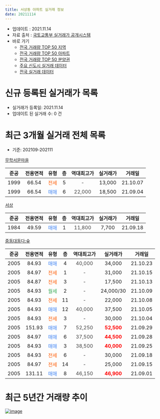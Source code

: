```yaml
---
title: 서상동 아파트 실거래 정보
date: 20211114
---
```


* 업데이트 : 2021.11.14
* 자료 출처 : [국토교통부 실거래가 공개시스템](http://rt.molit.go.kr)
* 바로 가기
    * [전국 거래량 TOP 50 지역](https://apt-info.github.io/apt-trade-info/tr)
    * [전국 거래량 TOP 50 아파트](https://apt-info.github.io/apt-trade-info/ta)
    * [전국 거래량 TOP 50 분양권](https://apt-info.github.io/apt-trade-info/tb)
    * [주요 신도시 실거래 데이터](https://apt-info.github.io/apt-trade-info/newtown)
    * [전국 실거래 데이터](https://apt-info.github.io/apt-trade-info/all)



<script async src="https://pagead2.googlesyndication.com/pagead/js/adsbygoogle.js"></script>
<!-- 기본광고 -->
<ins class="adsbygoogle"
     style="display:block"
     data-ad-client="ca-pub-1142216861245946"
     data-ad-slot="4805727019"
     data-ad-format="auto"
     data-full-width-responsive="true"></ins>
<script>
     (adsbygoogle = window.adsbygoogle || []).push({});
</script>


# 신규 등록된 실거래가 목록

* 실거래가 등록일: 2021.11.14
* 업데이트 된 실거래 수: 0 건




<script async src="https://pagead2.googlesyndication.com/pagead/js/adsbygoogle.js"></script>
<!-- 기본광고 -->
<ins class="adsbygoogle"
     style="display:block"
     data-ad-client="ca-pub-1142216861245946"
     data-ad-slot="4805727019"
     data-ad-format="auto"
     data-full-width-responsive="true"></ins>
<script>
     (adsbygoogle = window.adsbygoogle || []).push({});
</script>


# 최근 3개월 실거래 전체 목록
* 기준: 202109-202111


[무학서문마을](https://search.naver.com/search.naver?query=%EB%AC%B4%ED%95%99%EC%84%9C%EB%AC%B8%EB%A7%88%EC%9D%84)

|준공|전용면적|유형|층|역대최고가|실거래가|거래일|
|:---:|:---:|:---:|:---:|:---:|:---:|:---:|
|1999|66.54|<span style="color:#FF5A00">전세</span>|5|<span style="color:#444444">-</span>|13,000|21.10.07|
|1999|66.54|<span style="color:#4285F3">매매</span>|6|<span style="color:#444444">22,000</span>|18,500|21.09.04|

[서상](https://search.naver.com/search.naver?query=%EC%84%9C%EC%83%81)

|준공|전용면적|유형|층|역대최고가|실거래가|거래일|
|:---:|:---:|:---:|:---:|:---:|:---:|:---:|
|1984|49.59|<span style="color:#4285F3">매매</span>|1|<span style="color:#444444">11,800</span>|7,700|21.09.18|

[중동대동다:숲](https://search.naver.com/search.naver?query=%EC%A4%91%EB%8F%99%EB%8C%80%EB%8F%99%EB%8B%A4%3A%EC%88%B2)

|준공|전용면적|유형|층|역대최고가|실거래가|거래일|
|:---:|:---:|:---:|:---:|:---:|:---:|:---:|
|2005|84.93|<span style="color:#4285F3">매매</span>|4|<span style="color:#444444">40,000</span>|34,000|21.10.23|
|2005|84.97|<span style="color:#FF5A00">전세</span>|1|<span style="color:#444444">-</span>|31,000|21.10.15|
|2005|84.87|<span style="color:#FF5A00">전세</span>|3|<span style="color:#444444">-</span>|17,500|21.10.13|
|2005|84.93|<span style="color:#34A853">월세</span>|2|<span style="color:#444444">-</span>|24,000/30|21.10.09|
|2005|84.93|<span style="color:#FF5A00">전세</span>|11|<span style="color:#444444">-</span>|22,000|21.10.08|
|2005|84.93|<span style="color:#4285F3">매매</span>|12|<span style="color:#444444">40,000</span>|37,500|21.10.05|
|2005|84.93|<span style="color:#FF5A00">전세</span>|3|<span style="color:#444444">-</span>|30,000|21.10.04|
|2005|151.93|<span style="color:#4285F3">매매</span>|7|<span style="color:#444444">52,250</span>|<b><span style="color:#FF0000">52,500</span></b>|21.09.29|
|2005|84.97|<span style="color:#4285F3">매매</span>|6|<span style="color:#444444">37,500</span>|<b><span style="color:#FF0000">44,500</span></b>|21.09.28|
|2005|84.93|<span style="color:#4285F3">매매</span>|3|<span style="color:#444444">38,500</span>|<b><span style="color:#FF0000">40,000</span></b>|21.09.25|
|2005|84.93|<span style="color:#FF5A00">전세</span>|6|<span style="color:#444444">-</span>|30,000|21.09.18|
|2005|84.97|<span style="color:#FF5A00">전세</span>|14|<span style="color:#444444">-</span>|25,000|21.09.15|
|2005|131.11|<span style="color:#4285F3">매매</span>|8|<span style="color:#444444">46,150</span>|<b><span style="color:#FF0000">46,900</span></b>|21.09.01|



<script async src="https://pagead2.googlesyndication.com/pagead/js/adsbygoogle.js"></script>
<!-- 기본광고 -->
<ins class="adsbygoogle"
     style="display:block"
     data-ad-client="ca-pub-1142216861245946"
     data-ad-slot="4805727019"
     data-ad-format="auto"
     data-full-width-responsive="true"></ins>
<script>
     (adsbygoogle = window.adsbygoogle || []).push({});
</script>


# 최근 5년간 거래량 추이


<div style="width:100%;">
    <canvas id="deal_progress" height="200"></canvas>
</div>

<script>
new Chart(document.getElementById("deal_progress"), {
    type: 'line',
    data: {
        labels: ['16.01','16.02','16.03','16.04','16.05','16.06','16.07','16.08','16.09','16.10','16.11','16.12','17.01','17.02','17.03','17.04','17.05','17.06','17.07','17.08','17.09','17.10','17.11','17.12','18.01','18.02','18.03','18.04','18.05','18.06','18.07','18.08','18.09','18.10','18.11','18.12','19.02','19.03','19.04','19.05','19.06','19.07','19.08','19.09','19.10','19.11','19.12','20.01','20.02','20.03','20.04','20.05','20.06','20.07','20.08','20.09','20.10','20.11','20.12','21.01','21.02','21.03','21.04','21.05','21.06','21.07','21.08','21.09','21.10'],
        datasets: [{
            label: '매매/분양권',
            data: [1,2,3,8,2,3,3,3,2,8,2,3,0,4,5,2,4,2,2,2,3,2,3,1,1,1,1,2,1,2,0,1,2,0,0,0,2,2,1,4,2,3,2,4,6,11,9,1,7,2,4,2,2,10,5,6,6,14,10,2,5,2,4,5,4,3,6,6,2],
            borderColor: "rgba(66, 133, 243, 1)",
            backgroundColor: "rgba(66, 133, 243, 0.05)",
            borderWidth: 1,
            pointRadius: 0,
            fill: false,
            lineTension: 0
        },{
            label: '전/월세',
            data: [4,3,2,4,2,0,2,3,0,0,1,4,3,1,5,1,2,3,6,2,2,0,0,4,3,6,6,4,4,3,2,4,3,3,1,4,2,6,7,2,6,7,3,2,4,6,3,7,7,2,4,6,7,2,2,0,1,2,4,4,2,2,5,9,2,3,2,2,6],
            borderColor: "rgba(255, 90, 0, 1)",
            backgroundColor: "rgba(255, 90, 0, 0.05)",
            borderWidth: 1,
            pointRadius: 0,
            fill: false,
            lineTension: 0
        },{
            label: '합계',
            data: [5,5,5,12,4,3,5,6,2,8,3,7,3,5,10,3,6,5,8,4,5,2,3,5,4,7,7,6,5,5,2,5,5,3,1,4,4,8,8,6,8,10,5,6,10,17,12,8,14,4,8,8,9,12,7,6,7,16,14,6,7,4,9,14,6,6,8,8,8],
            borderColor: "rgba(0, 0, 0, 1)",
            backgroundColor: "rgba(0, 0, 0, 0.03)",
            borderWidth: 0.1,
            pointRadius: 0,
            fill: true,
            lineTension: 0
        }
        ]
    },
    options: {
        responsive: true,
        title: {
            display: false
        },
        tooltips: {
            mode: 'index',
            intersect: false
        },
        hover: {
            mode: 'nearest',
            intersect: true
        },
        scales: {
            xAxes: [{
                display: true,
                scaleLabel: {
                    display: true,
                    labelString: '년/월'
                }
            }],
            yAxes: [{
                display: true,
                ticks: {
                    suggestedMin: 0,
                },
                scaleLabel: {
                    display: true,
                    labelString: '실거래 수'
                }
            }]
        }
    }
});

</script>


[![image](https://apt-info.github.io/images/2020-01-03-apt-trade-info/1024x500.png)](https://play.google.com/store/apps/details?id=com.aptinfo.apttradeinfo)

